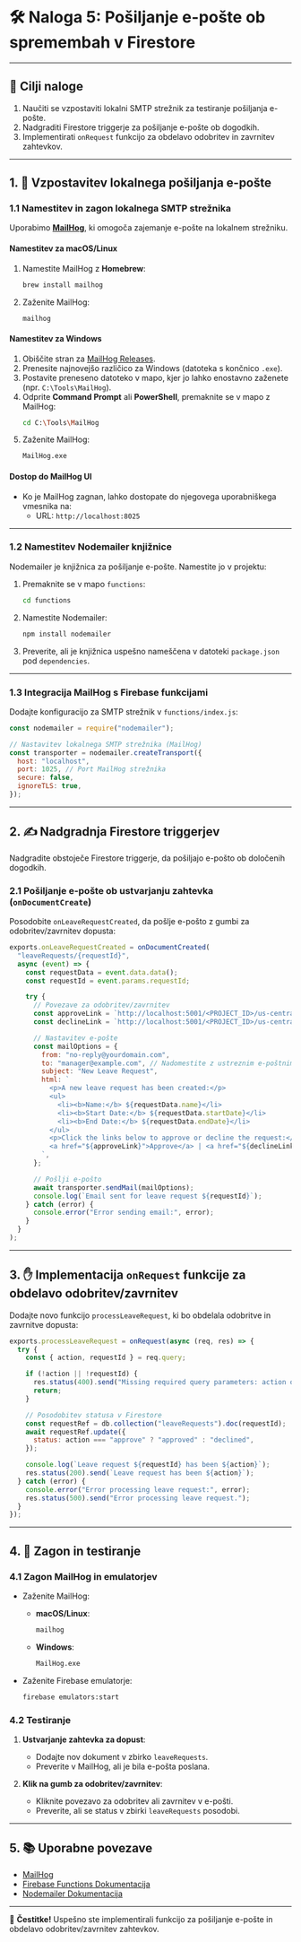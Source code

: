 
# 🛠️ Naloga 5: Pošiljanje e-pošte ob spremembah v Firestore

---

## 🎯 Cilji naloge

1. Naučiti se vzpostaviti lokalni SMTP strežnik za testiranje pošiljanja e-pošte.
2. Nadgraditi Firestore triggerje za pošiljanje e-pošte ob dogodkih.
3. Implementirati `onRequest` funkcijo za obdelavo odobritev in zavrnitev zahtevkov.

---

## 1. 📧 Vzpostavitev lokalnega pošiljanja e-pošte

### 1.1 Namestitev in zagon lokalnega SMTP strežnika

Uporabimo **[MailHog](https://github.com/mailhog/MailHog)**, ki omogoča zajemanje e-pošte na lokalnem strežniku.

#### **Namestitev za macOS/Linux**

1. Namestite MailHog z **Homebrew**:
   ```bash
   brew install mailhog
   ```

2. Zaženite MailHog:
   ```bash
   mailhog
   ```

#### **Namestitev za Windows**

1. Obiščite stran za [MailHog Releases](https://github.com/mailhog/MailHog/releases).
2. Prenesite najnovejšo različico za Windows (datoteka s končnico `.exe`).
3. Postavite preneseno datoteko v mapo, kjer jo lahko enostavno zaženete (npr. `C:\Tools\MailHog`).
4. Odprite **Command Prompt** ali **PowerShell**, premaknite se v mapo z MailHog:
   ```bash
   cd C:\Tools\MailHog
   ```
5. Zaženite MailHog:
   ```bash
   MailHog.exe
   ```

#### Dostop do MailHog UI
- Ko je MailHog zagnan, lahko dostopate do njegovega uporabniškega vmesnika na:
  - URL: `http://localhost:8025`

---

### 1.2 Namestitev Nodemailer knjižnice

Nodemailer je knjižnica za pošiljanje e-pošte. Namestite jo v projektu:

1. Premaknite se v mapo `functions`:
   ```bash
   cd functions
   ```

2. Namestite Nodemailer:
   ```bash
   npm install nodemailer
   ```

3. Preverite, ali je knjižnica uspešno nameščena v datoteki `package.json` pod `dependencies`.

---

### 1.3 Integracija MailHog s Firebase funkcijami

Dodajte konfiguracijo za SMTP strežnik v `functions/index.js`:

```javascript
const nodemailer = require("nodemailer");

// Nastavitev lokalnega SMTP strežnika (MailHog)
const transporter = nodemailer.createTransport({
  host: "localhost",
  port: 1025, // Port MailHog strežnika
  secure: false,
  ignoreTLS: true,
});
```

---

## 2. ✍️ Nadgradnja Firestore triggerjev

Nadgradite obstoječe Firestore triggerje, da pošiljajo e-pošto ob določenih dogodkih.

### 2.1 Pošiljanje e-pošte ob ustvarjanju zahtevka (`onDocumentCreate`)

Posodobite `onLeaveRequestCreated`, da pošlje e-pošto z gumbi za odobritev/zavrnitev dopusta:

```javascript
exports.onLeaveRequestCreated = onDocumentCreated(
  "leaveRequests/{requestId}",
  async (event) => {
    const requestData = event.data.data();
    const requestId = event.params.requestId;

    try {
      // Povezave za odobritev/zavrnitev
      const approveLink = `http://localhost:5001/<PROJECT_ID>/us-central1/processLeaveRequest?action=approve&requestId=${requestId}`;
      const declineLink = `http://localhost:5001/<PROJECT_ID>/us-central1/processLeaveRequest?action=decline&requestId=${requestId}`;

      // Nastavitev e-pošte
      const mailOptions = {
        from: "no-reply@yourdomain.com",
        to: "manager@example.com", // Nadomestite z ustreznim e-poštnim naslovom
        subject: "New Leave Request",
        html: `
          <p>A new leave request has been created:</p>
          <ul>
            <li><b>Name:</b> ${requestData.name}</li>
            <li><b>Start Date:</b> ${requestData.startDate}</li>
            <li><b>End Date:</b> ${requestData.endDate}</li>
          </ul>
          <p>Click the links below to approve or decline the request:</p>
          <a href="${approveLink}">Approve</a> | <a href="${declineLink}">Decline</a>
        `,
      };

      // Pošlji e-pošto
      await transporter.sendMail(mailOptions);
      console.log(`Email sent for leave request ${requestId}`);
    } catch (error) {
      console.error("Error sending email:", error);
    }
  }
);
```

---

## 3. ✋ Implementacija `onRequest` funkcije za obdelavo odobritev/zavrnitev

Dodajte novo funkcijo `processLeaveRequest`, ki bo obdelala odobritve in zavrnitve dopusta:

```javascript
exports.processLeaveRequest = onRequest(async (req, res) => {
  try {
    const { action, requestId } = req.query;

    if (!action || !requestId) {
      res.status(400).send("Missing required query parameters: action or requestId");
      return;
    }

    // Posodobitev statusa v Firestore
    const requestRef = db.collection("leaveRequests").doc(requestId);
    await requestRef.update({
      status: action === "approve" ? "approved" : "declined",
    });

    console.log(`Leave request ${requestId} has been ${action}`);
    res.status(200).send(`Leave request has been ${action}`);
  } catch (error) {
    console.error("Error processing leave request:", error);
    res.status(500).send("Error processing leave request.");
  }
});
```

---

## 4. 🚀 Zagon in testiranje

### 4.1 Zagon MailHog in emulatorjev
- Zaženite MailHog:
  - **macOS/Linux**: 
    ```bash
    mailhog
    ```
  - **Windows**:
    ```bash
    MailHog.exe
    ```

- Zaženite Firebase emulatorje:
  ```bash
  firebase emulators:start
  ```

### 4.2 Testiranje

1. **Ustvarjanje zahtevka za dopust**:
   - Dodajte nov dokument v zbirko `leaveRequests`.
   - Preverite v MailHog, ali je bila e-pošta poslana.

2. **Klik na gumb za odobritev/zavrnitev**:
   - Kliknite povezavo za odobritev ali zavrnitev v e-pošti.
   - Preverite, ali se status v zbirki `leaveRequests` posodobi.

---

## 5. 📚 Uporabne povezave

- [MailHog](https://github.com/mailhog/MailHog)
- [Firebase Functions Dokumentacija](https://firebase.google.com/docs/functions)
- [Nodemailer Dokumentacija](https://nodemailer.com/about/)

---

🎉 **Čestitke!** Uspešno ste implementirali funkcijo za pošiljanje e-pošte in obdelavo odobritev/zavrnitev zahtevkov.
